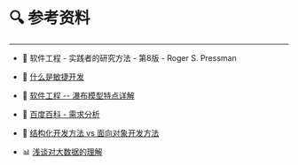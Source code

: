 # 🔍 参考资料

---

- 📕 软件工程 - 实践者的研究方法 - 第8版 - Roger S. Pressman
- 🍲 [什么是敏捷开发](https://www.jianshu.com/p/4e0e64d981c7)

- 🍿 [软件工程 -- 瀑布模型特点详解](https://blog.csdn.net/cold___play/article/details/103009721)

- 📃 [百度百科 - 需求分析](https://baike.baidu.com/item/需求分析/2012709)
- 🌼 [结构化开发方法 vs 面向对象开发方法](https://blog.csdn.net/cruise_h/article/details/19336173?depth_1-utm_source=distribute.pc_relevant.none-task-blog-OPENSEARCH-1&utm_source=distribute.pc_relevant.none-task-blog-OPENSEARCH-1)
- 📊 [浅谈对大数据的理解](https://blog.csdn.net/qq_40402685/article/details/86750861)
